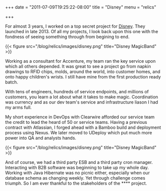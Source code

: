+++
date = "2011-07-09T19:25:22-08:00"
title = "Disney"
menu = "relics"

+++

For almost 3 years, I worked on a top secret project for [Disney](http://www.disneystore.com/magicband/mn/1024701/).  They launched in late 2013.  Of all my projects, I look back upon this one with the fondness of seeing something through from begining to end.

{{< figure src="/blog/relics/images/disney.png" title="Disney MagicBand" >}}

Working as a consultant for Accenture, my team ran the key service upon which all others depended.  It was great to see a project go from napkin drawings to RFID chips, molds, around the world, into customer homes, and onto happy children's wrists.  I still have mine from the first production ready batch.

With tens of engineers, hundreds of service endpoints, and millions of customers, you learn a lot about what it takes to make magic.  Coordination was currency and as our dev team's service and infrastructure liason I had my arms full.

My short experience in DevOps with Clearwire afforded our service team the credit to lead the heard of 50 or service teams.  Having a previous contract with Atlassian, I forged ahead with a Bamboo build and deployment process using Nexus.  We later moved to UDeploy which put much more power into QA and analysts hands.

{{< figure src="/blog/relics/images/disney.png" title="Disney MagicBand" >}}

And of course, we had a third party ESB and a third party cron manager.  Interacting with B2B software was beginning to take up my whole day.  Working with Java Hibernate was no picnic either, especially when our database schema as changing weekly.  Yet through challenge comes triumph.  So I am ever thankful to the stakeholders of the **** project.




